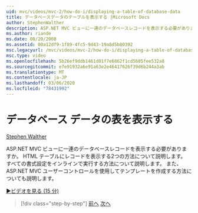 ```yaml
---
uid: mvc/videos/mvc-2/how-do-i/displaying-a-table-of-database-data
title: データベースデータのテーブルを表示する |Microsoft Docs
author: StephenWalther
description: ASP.NET MVC ビューに一連のデータベースレコードを表示する必要がありますか。 HTML テーブルにレコードを表示する2つの方法について説明します。 すべてを実行する方法については、
ms.author: riande
ms.date: 08/20/2008
ms.assetid: 00a12df9-1f89-4fc5-9d43-19a8d5b80392
msc.legacyurl: /mvc/videos/mvc-2/how-do-i/displaying-a-table-of-database-data
msc.type: video
ms.openlocfilehash: 5b26ef9ddb1461d01f7e6862f1cd5605fee532a8
ms.sourcegitcommit: e7e91932a6e91a63e2e46417626f39d6b244a3ab
ms.translationtype: MT
ms.contentlocale: ja-JP
ms.lasthandoff: 03/06/2020
ms.locfileid: "78431992"
---
```

# <a name="displaying-a-table-of-database-data"></a>データベース データの表を表示する

[Stephen Walther](https://github.com/StephenWalther)

ASP.NET MVC ビューに一連のデータベースレコードを表示する必要がありますか。 HTML テーブルにレコードを表示する2つの方法について説明します。 すべての書式設定をインラインで実行する方法について説明します。 また、ASP.NET MVC ユーザーコントロールを使用してテンプレートを作成する方法についても説明します。

[&#9654;ビデオを見る (15 分)](https://channel9.msdn.com/Blogs/ASP-NET-Site-Videos/displaying-a-table-of-database-data)

> [!div class="step-by-step"]
> [前へ](creating-model-classes-with-linq-to-sql.md)
> [次へ](what-is-aspnet-mvc-80-minute-technical-video-for-developers-building-nerddinner.md)
